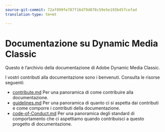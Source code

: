 ```yaml
---
source-git-commit: 72af899fe787f16d79d878c59e5e193b457cefad
translation-type: tm+mt

---
```

# Documentazione su Dynamic Media Classic

Questo è l’archivio della documentazione di Adobe Dynamic Media Classic.

I vostri contributi alla documentazione sono i benvenuti. Consulta le risorse seguenti:

* [contribute.md](contributing.md) Per una panoramica di come contribuire alla documentazione.
* [guidelines.md](guidelines.md) Per una panoramica di quanto ci si aspetta dai contributi e come comporre i contributi della documentazione.
* [code-of-Conduct.md](code-of-conduct.md) Per una panoramica degli standard di comportamento che ci aspettiamo quando contribuisci a questo progetto di documentazione.
